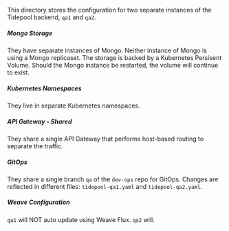 This directory stores the configuration for two separate instances of the Tidepool backend, `qa1` and `qa2`.

##### Mongo Storage
They have separate instances of Mongo.  Neither instance of Mongo is using a Mongo replicaset.  The storage is backed by a Kubernetes Persisent Volume.  Should the Mongo instance be restarted, the volume will continue to exist.

##### Kubernetes Namespaces
They live in separate Kubernetes namespaces. 

##### API Gateway - Shared
They share a single API Gateway that performs host-based routing to separate the traffic. 

##### GitOps
They share a single branch `qa` of the `dev-ops` repo for GitOps.  Changes are reflected in different files: `tidepool-qa1.yaml` and `tidepool-qa2.yaml`.

##### Weave Configuration
`qa1` will NOT auto update using Weave Flux.  `qa2` will.
